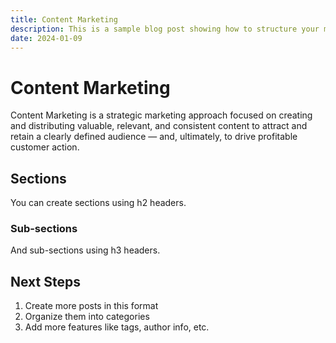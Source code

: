 ```yaml
---
title: Content Marketing
description: This is a sample blog post showing how to structure your markdown files.
date: 2024-01-09
---
```


# Content Marketing
Content Marketing is a strategic marketing approach focused on creating and distributing valuable, relevant, and consistent content to attract and retain a clearly defined audience — and, ultimately, to drive profitable customer action.

## Sections
You can create sections using h2 headers.

### Sub-sections
And sub-sections using h3 headers.

## Next Steps

1. Create more posts in this format
2. Organize them into categories
3. Add more features like tags, author info, etc.
